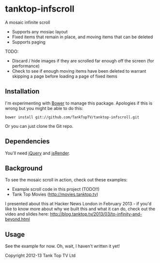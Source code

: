 tanktop-infscroll
=================

A mosaic infinite scroll 

 * Supports any mosiac layout
 * Fixed items that remain in place, and moving items that can be deleted
 * Supports paging

 TODO: 

 * Discard / hide images if they are scrolled far enough off the screen (for performance)
 * Check to see if enough moving items have been deleted to warrant skipping a page before loading a page of fixed items


Installation
------------

I'm experimenting with [Bower](http://twitter.github.io/bower/) to manage this package.  Apologies if this is wrong but you might be able to do this:

    bower install git://github.com/TankTopTV/tanktop-infscroll.git

Or you can just clone the Git repo.  

Dependencies
------------

You'll need [jQuery](http://jquery.com) and [jsRender](https://github.com/BorisMoore/jsrender).


Background
----------

To see the mosaic scroll in action, check out these examples: 

 * Example scroll code in this project (TODO!!)
 * Tank Top Movies (http://movies.tanktop.tv)

I presented about this at Hacker News London in February 2013 - if you'd like to know more about why we built this and what it can do, check out the video and slides here: http://blog.tanktop.tv/2013/03/to-infinity-and-beyond.html

Usage
-----

See the example for now.  Oh, wait, I haven't written it yet! 

Copyright 2012-13 Tank Top TV Ltd
